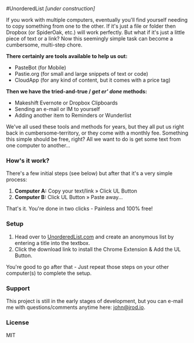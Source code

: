 #UnorderedList
_[under construction]_

If you work with multiple computers, eventually you'll find yourself needing to copy something from one to the other. If it's just a file or folder then Dropbox (or SpiderOak, etc.) will work perfectly. But what if it's just a little piece of text or a link? Now this seemingly simple task can become a cumbersome, multi-step chore.

**There certainly are tools available to help us out:**

* PasteBot (for Mobile)
* Pastie.org (for small and large snippets of text or code)
* CloudApp (for any kind of content, but it comes with a price tag)

**Then we have the tried-and-true / _get er' done_ methods:**

* Makeshift Evernote or Dropbox Clipboards
* Sending an e-mail or IM to yourself
* Adding another item to Reminders or Wunderlist

We've all used these tools and methods for years, but they all put us right back in cumbersome-territory, or they come with a monthly fee. Something this simple should be free, right? All we want to do is get some text from one computer to another...


### How's it work?

There's a few initial steps (see below) but after that it's a very simple process:

1. **Computer A:** Copy your text/link » Click UL Button
2. **Computer B:** Click UL Button » Paste away...

That's it. You're done in two clicks - Painless and 100% free!


### Setup

1. Head over to [UnorderedList.com](http://unorderedlist.com) and create an anonymous list by entering a title into the textbox.
2. Click the download link to install the Chrome Extension & Add the UL Button.

You're good to go after that - Just repeat those steps on your other computer(s) to complete the setup.


### Support

This project is still in the early stages of development, but you can e-mail me with questions/comments anytime here: [john@jrod.io](mailto:john@jrod.io).


### License
MIT
